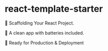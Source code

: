 # react-template-starter

🚀 Scaffolding Your React Project.

🔋 A clean app with batteries included.

🎉 Ready for Production & Deployment
